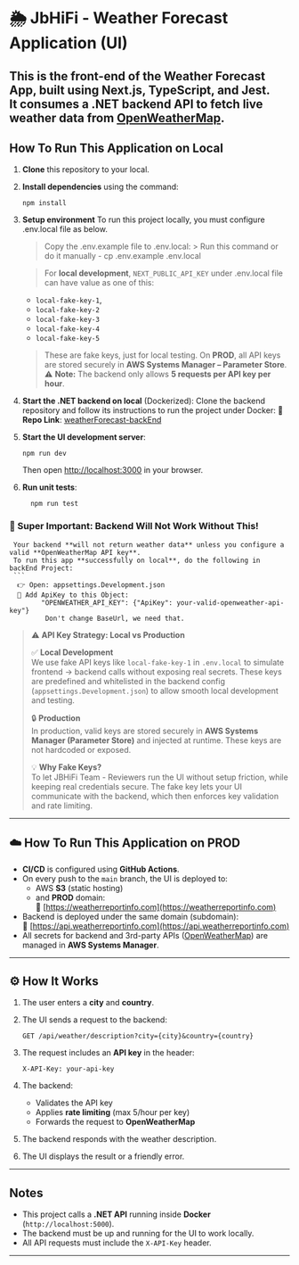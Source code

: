 # 🌦️ JbHiFi - Weather Forecast Application (UI)

This is the **front-end** of the **Weather Forecast App**, built using **Next.js**, **TypeScript**, and **Jest**.  
It consumes a **.NET backend API** to fetch live weather data from [OpenWeatherMap](https://openweathermap.org/).
---

## How To Run This Application on Local
1. **Clone** this repository to your local.
2. **Install dependencies** using the command:
    ```
    npm install
    ```

3. **Setup environment**
    To run this project locally, you must configure .env.local file as below.
   >   Copy the .env.example file to .env.local:
         > Run this command or do it manually - cp .env.example .env.local

   > For **local development**, `NEXT_PUBLIC_API_KEY` under .env.local file can have value as one of this:
    - `local-fake-key-1`,
    - `local-fake-key-2`
    - `local-fake-key-3`
    - `local-fake-key-4`
    - `local-fake-key-5`
    >  These are fake keys, just for local testing.
    >  On **PROD**, all API keys are stored securely in **AWS Systems Manager – Parameter Store**.
    > ⚠️ **Note:** The backend only allows **5 requests per API key per hour**.


4. **Start the .NET backend on local** (Dockerized):
     Clone the backend repository and follow its instructions to run the project under Docker:
     📁 **Repo Link**: [weatherForecast-backEnd](https://github.com/cheemajagdeep42/weatherForecast-backEnd)


5. **Start the UI development server**:
    ```
    npm run dev
    ```
    Then open [http://localhost:3000](http://localhost:3000) in your browser.


6. **Run unit tests**:
    ```
      npm run test
    ```


### 🚨 Super Important: Backend Will Not Work Without This!
     Your backend **will not return weather data** unless you configure a valid **OpenWeatherMap API key**.
     To run this app **successfully on local**, do the following in backEnd Project:
     ```
      👉 Open: appsettings.Development.json  
      🔑 Add ApiKey to this Object: 
            "OPENWEATHER_API_KEY": {"ApiKey": your-valid-openweather-api-key"}
             Don't change BaseUrl, we need that. 

> ⚠️ **API Key Strategy: Local vs Production**
>
> ✅ **Local Development**  
> We use fake API keys like `local-fake-key-1` in `.env.local` to simulate frontend → backend calls without exposing real secrets. These keys are predefined and whitelisted in the backend config (`appsettings.Development.json`) to allow smooth local development and testing.
>
> 🔒 **Production**  
> In production, valid keys are stored securely in **AWS Systems Manager (Parameter Store)** and injected at runtime. These keys are not hardcoded or exposed.
>
> 💡 **Why Fake Keys?**  
> To let JBHiFi Team - Reviewers run the UI without setup friction, while keeping real credentials secure. The fake key lets your UI communicate with the backend, which then enforces key validation and rate limiting.




---
## ☁️ How To Run This Application on PROD
  - **CI/CD** is configured using **GitHub Actions**.
  - On every push to the `main` branch, the UI is deployed to:
     - AWS **S3** (static hosting)
     - and **PROD** domain:  
     🔗 [https://weatherreportinfo.com](https://weatherreportinfo.com)
  - Backend is deployed under the same domain (subdomain):  
    🔗 [https://api.weatherreportinfo.com](https://api.weatherreportinfo.com)
  - All secrets for backend and 3rd-party APIs ([OpenWeatherMap](https://openweathermap.org)) are managed in **AWS Systems Manager**.
---

## ⚙️ How It Works
1. The user enters a **city** and **country**.
2. The UI sends a request to the backend:
    ```http
    GET /api/weather/description?city={city}&country={country}
    ```

3. The request includes an **API key** in the header:
    ```
    X-API-Key: your-api-key
    ```

4. The backend:
    - Validates the API key
    - Applies **rate limiting** (max 5/hour per key)
    - Forwards the request to **OpenWeatherMap**

5. The backend responds with the weather description.

6. The UI displays the result or a friendly error.
---



##  Notes
- This project calls a **.NET API** running inside **Docker** (`http://localhost:5000`).
- The backend must be up and running for the UI to work locally.
- All API requests must include the `X-API-Key` header.

---
